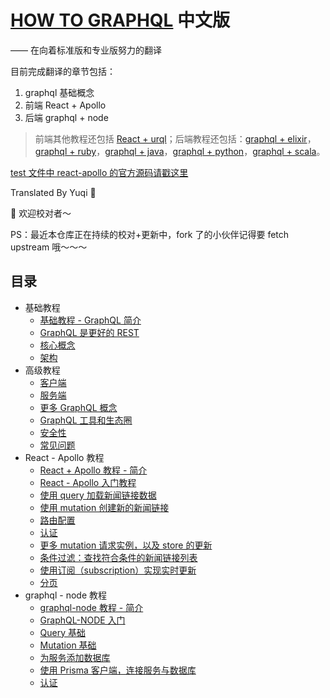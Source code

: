 # [HOW TO GRAPHQL](https://www.howtographql.com/basics/0-introduction/) 中文版
  —— 在向着标准版和专业版努力的翻译

目前完成翻译的章节包括：

1. graphql 基础概念
2. 前端 React + Apollo
3. 后端 graphql + node

> 前端其他教程还包括 [React + urql](https://www.howtographql.com/react-urql/0-introduction/)；后端教程还包括：[graphql + elixir](https://www.howtographql.com/graphql-elixir/0-introduction/)，[graphql + ruby](https://www.howtographql.com/graphql-ruby/0-introduction/)，[graphql + java](https://www.howtographql.com/graphql-java/0-introduction/)，[graphql + python](https://www.howtographql.com/graphql-python/0-introduction/)，[graphql + scala](https://www.howtographql.com/graphql-scala/0-introduction/)。

[test 文件中 react-apollo 的官方源码请戳这里](https://github.com/howtographql/react-apollo)

Translated By Yuqi 🌸

🎉 欢迎校对者～

PS：最近本仓库正在持续的校对+更新中，fork 了的小伙伴记得要 fetch upstream 哦～～～

## 目录

* 基础教程
  * [基础教程 - GraphQL 简介](https://github.com/EmilyQiRabbit/GraphQLTranslation/blob/master/0-BasicTutorial/0-Introduction.md)
  * [GraphQL 是更好的 REST](https://github.com/EmilyQiRabbit/GraphQLTranslation/blob/master/0-BasicTutorial/1-GraphQL-is-the-better-REST.md)
  * [核心概念](https://github.com/EmilyQiRabbit/GraphQLTranslation/blob/master/0-BasicTutorial/2-Core-Concepts.md)
  * [架构](https://github.com/EmilyQiRabbit/GraphQLTranslation/blob/master/0-BasicTutorial/3-Big-Picture-Architecture.md)
* 高级教程
  * [客户端](https://github.com/EmilyQiRabbit/GraphQLTranslation/blob/master/1-AdvancedTutorial/0-Clients.md)
  * [服务端](https://github.com/EmilyQiRabbit/GraphQLTranslation/blob/master/1-AdvancedTutorial/1-Server.md)
  * [更多 GraphQL 概念](https://github.com/EmilyQiRabbit/GraphQLTranslation/blob/master/1-AdvancedTutorial/2-More-GraphQL-Concepts.md)
  * [GraphQL 工具和生态圈](https://github.com/EmilyQiRabbit/GraphQLTranslation/blob/master/1-AdvancedTutorial/3-Tooling-and-Ecosystem.md)
  * [安全性](https://github.com/EmilyQiRabbit/GraphQLTranslation/blob/master/1-AdvancedTutorial/4-Security.md)
  * [常见问题](https://github.com/EmilyQiRabbit/GraphQLTranslation/blob/master/1-AdvancedTutorial/5-Common-Questions.md)
* React - Apollo 教程
  * [React + Apollo 教程 - 简介](https://github.com/EmilyQiRabbit/GraphQLTranslation/blob/master/2-ReactApolloTutorial/0-Introduction.md)
  * [React - Apollo 入门教程](https://github.com/EmilyQiRabbit/GraphQLTranslation/blob/master/2-ReactApolloTutorial/1-Getting-Started.md)
  * [使用 query 加载新闻链接数据](https://github.com/EmilyQiRabbit/GraphQLTranslation/blob/master/2-ReactApolloTutorial/2-Queries-Loading-Links.md)
  * [使用 mutation 创建新的新闻链接](https://github.com/EmilyQiRabbit/GraphQLTranslation/blob/master/2-ReactApolloTutorial/3-Mutations-Creating-Links.md)
  * [路由配置](https://github.com/EmilyQiRabbit/GraphQLTranslation/blob/master/2-ReactApolloTutorial/4-Routing.md)
  * [认证](https://github.com/EmilyQiRabbit/GraphQLTranslation/blob/master/2-ReactApolloTutorial/5-Authentication.md)
  * [更多 mutation 请求实例，以及 store 的更新](https://github.com/EmilyQiRabbit/GraphQLTranslation/blob/master/2-ReactApolloTutorial/6-More-Mutations-and-Updating-the-Store.md)
  * [条件过滤：查找符合条件的新闻链接列表](https://github.com/EmilyQiRabbit/GraphQLTranslation/blob/master/2-ReactApolloTutorial/7-Filtering-Searching-the-List-of-Links.md)
  * [使用订阅（subscription）实现实时更新](https://github.com/EmilyQiRabbit/GraphQLTranslation/blob/master/2-ReactApolloTutorial/8-Realtime-Updates-with-GraphQL-Subscriptions.md)
  * [分页](https://github.com/EmilyQiRabbit/GraphQLTranslation/blob/master/2-ReactApolloTutorial/9-Pagination.md)
* graphql - node 教程
  * [graphql-node 教程 - 简介](https://github.com/EmilyQiRabbit/GraphQLTranslation/blob/master/3-NodeJsTutorial/0-Introduction.md)
  * [GraphQL-NODE 入门](https://github.com/EmilyQiRabbit/GraphQLTranslation/blob/master/3-NodeJsTutorial/1-GettingStarted.md)
  * [Query 基础](https://github.com/EmilyQiRabbit/GraphQLTranslation/blob/master/3-NodeJsTutorial/2-ASimpleQuery.md)
  * [Mutation 基础](https://github.com/EmilyQiRabbit/GraphQLTranslation/blob/master/3-NodeJsTutorial/3-ASimpleMutation.md)
  * [为服务添加数据库](https://github.com/EmilyQiRabbit/GraphQLTranslation/blob/master/3-NodeJsTutorial/4-AddingADatabase.md)
  * [使用 Prisma 客户端，连接服务与数据库](https://github.com/EmilyQiRabbit/GraphQLTranslation/blob/master/3-NodeJsTutorial/5-ConnectingServerAndDatabasewithPrismaClient.md)
  * [认证](https://github.com/EmilyQiRabbit/GraphQLTranslation/blob/master/3-NodeJsTutorial/6-Authentication.md)
